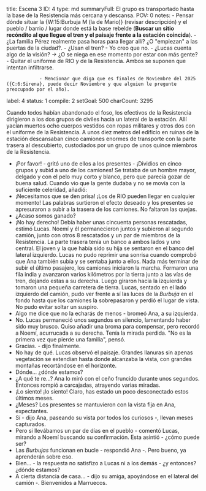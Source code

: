 title:          Escena 3
ID:             4
type:           md
summaryFull:    El grupo es transportado hasta la base de la Resistencia más cercana y descansa.
POV:            0
notes:          - Pensar dónde situar la {W:15:Burbuja M (la de Mario)} (revisar descripción) y el pueblo / barrio / lugar donde está la base rebelde (**Buscar un sitio recóndito al que llegue el tren y el paisaje frente a la estación coincida**).
                - ¿La familia Pérez realmente pasa horas para llegar allí? ¿O "empiezan" a las puertas de la ciudad?.
                - ¿Usan el tren?
                - Yo creo que no.
                - ¿Lucas cuenta algo de la visión? -> ¿O se niega en ese momento por estar con más gente?
                - Quitar el uniforme de RIO y de la Resistencia. Ambos se suponen que intentan infiltrarse.
                
                - Mencionar que diga que es finales de Noviembre del 2025 ({C:6:Sirena}, puede decir Noviembre y que alguien le pregunte preocupado por el año).
label:          4
status:         1
compile:        2
setGoal:        500
charCount:      3295


Cuando todos habían abandonado el foso, los efectivos de la Resistencia dirigieron a los dos grupos de civiles hacia un lateral de la estación. Allí yacían muertos ocho cuerpos vestidos con ropas militares y otros dos con el uniforme de la Resistencia.
A unos diez metros del edificio en ruinas de la estación descansaban cinco camiones enormes de transporte con la parte trasera al descubierto, custodiados por un grupo de unos quince miembros de la Resistencia.
- ¡Por favor! - gritó uno de ellos a los presentes - ¡Dividios en cinco grupos y subid a uno de los camiones!
Se trataba de un hombre mayor, delgado y con el pelo muy corto y blanco, pero que parecía gozar de buena salud. Cuando vio que la gente dudaba y no se movía con la suficiente celeridad, añadió:
- ¡Necesitamos que se den prisa! ¡Los de RIO pueden llegar en cualquier momento!
Las palabras surtieron el efecto deseado y los presentes se apresuraron a subir a la trasera de los camiones. No faltaron las quejas.
- ¿Acaso somos ganado?
- ¡No hay derecho!
Debía haber unas cincuenta personas rescatadas, estimó Lucas. Noemí y él permanecieron juntos y subieron al segundo camión, junto con otros 8 rescatados y un par de miembros de la Resistencia. La parte trasera tenía un banco a ambos lados y uno central. El joven y la que había sido su hija se sentaron en el banco del lateral izquierdo.
Lucas no pudo reprimir una sonrisa cuando comprobó que Ana también subía y se sentaba junto a ellos.
Nada más terminar de subir el último pasajero, los camiones iniciaron la marcha. Formaron una fila india y avanzaron varios kilómetros por la tierra junto a las vías de tren, dejando estas a su derecha. Luego giraron hacia la izquierda y tomaron una pequeña carretera de tierra.
Lucas, sentado en el lado izquierdo del camión, pudo ver frente a sí las luces de la *Burbuja* en el fondo hasta que los camiones la sobrepasaron y perdió el lugar de vista. No pudo evitar soltar un suspiro.
- Algo me dice que no la echarás de menos - bromeó Ana, a su izquierda.
- No.
Lucas permaneció unos segundos en silencio, lamentando haber sido muy brusco. Quiso añadir una broma para compensar, pero recordó a Noemí, acurrucada a su derecha. Tenía la mirada perdida.
"No es la primera vez que pierde una familia", pensó.
- Gracias. - dijo finalmente.
- No hay de qué.
Lucas observó el paisaje. Grandes llanuras sin apenas vegetación se extendían hasta donde alcanzaba la vista, con grandes montañas recortándose en el horizonte.
- Dónde... ¿dónde estamos?
- ¿A qué te re...?
Ana lo miró con el ceño fruncido durante unos segundos. Entonces rompió a carcajadas, atrayendo varias miradas.
- ¡Lo siento! ¡lo siento! Claro, has estado un poco desconectado estos últimos meses.
- ¿Meses?
Los presentes se mantuvieron con la vista fija en Ana, expectantes.
- Sí - dijo Ana, paseando su vista por todos los curiosos -, llevan meses capturados.
- Pero si llevábamos un par de días en el pueblo - comentó Lucas, mirando a Noemí buscando su confirmación. Esta asintió - ¿cómo puede ser?
- Las *Burbujas* funcionan en bucle - respondió Ana -. Pero bueno, ya aprenderán sobre eso.
- Bien... - la respuesta no satisfizo a Lucas ni a los demás - ¿y entonces? ¿dónde estamos?
- A cierta distancia de casa... - dijo su amiga, apoyándose en el lateral del camión -. Bienvenidos a Marruecos.